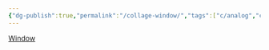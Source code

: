 ```yaml
---
{"dg-publish":true,"permalink":"/collage-window/","tags":["c/analog","c/meeting","c/orange","c/red","c/pattern"],"created":"2024-01-02T08:59:12.221-05:00","updated":"2024-01-02T08:59:44.713-05:00"}
---
```



[Window](https://www.instagram.com/p/B8FdSa_Bb3i/)

